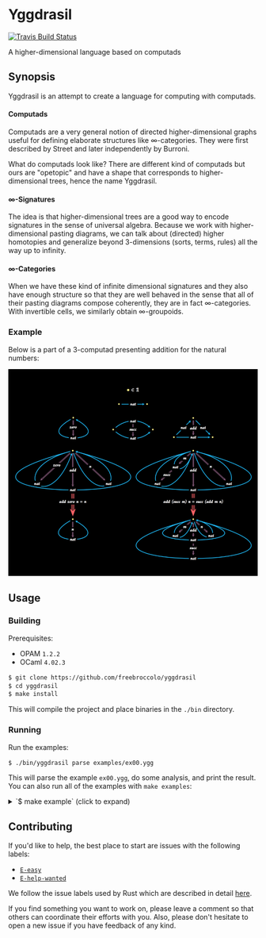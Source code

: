 # Yggdrasil

[![Travis Build Status](https://travis-ci.org/freebroccolo/yggdrasil.svg?branch=master)](https://travis-ci.org/freebroccolo/yggdrasil)

A higher-dimensional language based on computads

## Synopsis

Yggdrasil is an attempt to create a language for computing with computads.

#### Computads

Computads are a very general notion of directed higher-dimensional graphs useful
for defining elaborate structures like ∞-categories. They were first described
by Street and later independently by Burroni.

What do computads look like? There are different kind of computads but ours are
"opetopic" and have a shape that corresponds to higher-dimensional trees, hence
the name Yggdrasil.

#### ∞-Signatures

The idea is that higher-dimensional trees are a good way to encode signatures in
the sense of universal algebra. Because we work with higher-dimensional pasting
diagrams, we can talk about (directed) higher homotopies and generalize beyond
3-dimensions (sorts, terms, rules) all the way up to infinity.

#### ∞-Categories

When we have these kind of infinite dimensional signatures and they also have
enough structure so that they are well behaved in the sense that all of their
pasting diagrams compose coherently, they are in fact ∞-categories. With
invertible cells, we similarly obtain ∞-groupoids.

### Example

Below is a part of a 3-computad presenting addition for the natural numbers:

![3-computad](assets/computad-small.png "3-computad for natural number addition")

## Usage

### Building

Prerequisites:

* OPAM `1.2.2`
* OCaml `4.02.3`

```sh
$ git clone https://github.com/freebroccolo/yggdrasil
$ cd yggdrasil
$ make install
```

This will compile the project and place binaries in the `./bin` directory.

### Running

Run the examples:

```sh
$ ./bin/yggdrasil parse examples/ex00.ygg
```

This will parse the example `ex00.ygg`, do some analysis, and print the result.
You can also run all of the examples with `make examples`:

<details>
  <summary>`$ make example` (click to expand)</summary>
<pre>
term: bool
type: type

term: (not ff)
type: bool

term: (not tt)
type: bool

term: (and ff ff)
type: bool

term: (and (and tt tt) ff)
type: bool

term: (and (and tt tt) tt)
type: bool

term: (and (and tt tt) (not ff))
type: bool

term: and/eta
type: (λ [(∂ x bool) (∂ y bool)] (and x y))

term: (λ (∂ x bool) (not x))
type: (-> bool bool)

term: (λ [(∂ x bool) (∂ y bool)] (and x y))
type: (-> [bool bool] bool)

term: (λ (∂ x bool) (λ (∂ y bool) (and x y)))
type: (-> [bool bool] bool)

computad:

  cells:
    [0] (∂ bool type)
    [1] (∂ ff bool)
    [1] (∂ tt bool)
    [1] (∂ not (-> bool bool))
    [1] (∂ and (-> [bool bool] bool))
    [2] (∂ and/eta (λ [(∂ x bool) (∂ y bool)] (and x y)))
    [2] (∂ and/ff/ff (-> (and ff ff) ff))
    [2] (∂ and/ff/tt (-> (and ff tt) ff))
    [2] (∂ and/tt/ff (-> (and tt ff) ff))
    [2] (∂ and/tt/tt (-> (and tt tt) tt))
    [2] (∂ not/ff (-> (not ff) tt))
    [2] (∂ not/tt (-> (not tt) ff))

  rules:
    and ≜
      [ff, ff] => ff
      [ff, tt] => ff
      [tt, ff] => ff
      [tt, tt] => tt
    not ≜
      ff => tt
      tt => ff
</pre>
</details>

## Contributing

If you'd like to help, the best place to start are issues with the following labels:

* [`E-easy`](https://github.com/freebroccolo/yggdrasil/issues?q=is%3Aissue+is%3Aopen+label%3AE-easy)
* [`E-help-wanted`](https://github.com/freebroccolo/yggdrasil/issues?q=is%3Aissue+is%3Aopen+label%3AE-help-wanted)

We follow the issue labels used by Rust which are described in detail
[here](https://github.com/rust-lang/rust/blob/master/CONTRIBUTING.md#issue-triage).

If you find something you want to work on, please leave a comment so that others
can coordinate their efforts with you. Also, please don't hesitate to open a new
issue if you have feedback of any kind.
